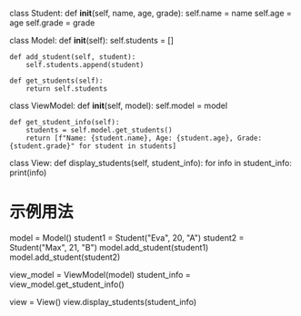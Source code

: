 class Student:
    def __init__(self, name, age, grade):
        self.name = name
        self.age = age
        self.grade = grade


class Model:
    def __init__(self):
        self.students = []

    def add_student(self, student):
        self.students.append(student)

    def get_students(self):
        return self.students


class ViewModel:
    def __init__(self, model):
        self.model = model

    def get_student_info(self):
        students = self.model.get_students()
        return [f"Name: {student.name}, Age: {student.age}, Grade: {student.grade}" for student in students]


class View:
    def display_students(self, student_info):
        for info in student_info:
            print(info)


# 示例用法
model = Model()
student1 = Student("Eva", 20, "A")
student2 = Student("Max", 21, "B")
model.add_student(student1)
model.add_student(student2)

view_model = ViewModel(model)
student_info = view_model.get_student_info()

view = View()
view.display_students(student_info)
